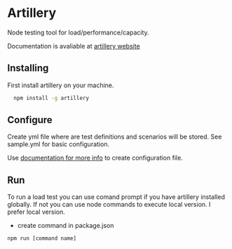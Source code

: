 # Artillery

Node testing tool for load/performance/capacity.

Documentation is avaliable at [artillery website](https://artillery.io/docs/getting-started/)

## Installing 
First install artillery on your machine.

```bash
  npm install -g artillery 
```

## Configure
Create yml file where are test definitions and scenarios will be stored. See sample.yml for basic configuration.

Use [documentation for more info](https://artillery.io/docs/script-reference/)
to create configuration file.

## Run

To run a load test you can use comand prompt if you have artillery installed globally. If not you can use node commands to execute local version. I prefer local version.

- create command in package.json

```
npm run [command name]
```




